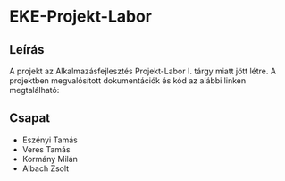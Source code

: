 # EKE-Projekt-Labor

## Leírás
A projekt az Alkalmazásfejlesztés Projekt-Labor I. tárgy miatt jött létre. 
A projektben megvalósított dokumentációk és kód az alábbi linken megtalálható:


## Csapat
- Eszényi Tamás
- Veres Tamás
- Kormány Milán
- Albach Zsolt
 